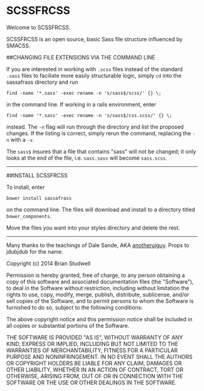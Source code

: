 SCSSFRCSS
==========

Welcome to SCSSFRCSS.

SCSSFRCSS is an open source, basic Sass file structure influenced by SMACSS.

##CHANGING FILE EXTENSIONS VIA THE COMMAND LINE

If you are interested in working with `.scss` files instead of the standard `.sass` files to faciliate more easily structurable logic, simply `cd` into the sassafrass directory and run

    find -name '*.sass' -exec rename -n 's/sass$/scss/' {} \;

in the command line.  If working in a rails environment, enter

    find -name '*.sass' -exec rename -n 's/sass$/css.scss/' {} \;

instead. The `-n` flag will run through the directory and list the proposed changes.  If the listing is correct, simply rerun the command, replacing the `-n` with a `-v`.

The `sass$` insures that a file that contains "sass" will not be changed; it only looks at the end of the file, i.e. `sass.sass` will become `sass.scss`.

***

##INSTALL SCSSFRCSS

To install, enter

    bower install sassafrass

on the command line. The files will download and install to a directory titled `bower_components`.

Move the files you want into your styles directory and delete the rest.

***

Many thanks to the teachings of Dale Sande, AKA [anotheruiguy](https://speakerdeck.com/anotheruiguy).
Props to jdubjdub for the name.

Copyright (c) 2014 Brian Studwell

Permission is hereby granted, free of charge, to any person obtaining a copy
of this software and associated documentation files (the "Software"), to deal
in the Software without restriction, including without limitation the rights
to use, copy, modify, merge, publish, distribute, sublicense, and/or sell
copies of the Software, and to permit persons to whom the Software is
furnished to do so, subject to the following conditions:

The above copyright notice and this permission notice shall be included in
all copies or substantial portions of the Software.

THE SOFTWARE IS PROVIDED "AS IS", WITHOUT WARRANTY OF ANY KIND, EXPRESS OR
IMPLIED, INCLUDING BUT NOT LIMITED TO THE WARRANTIES OF MERCHANTABILITY,
FITNESS FOR A PARTICULAR PURPOSE AND NONINFRINGEMENT. IN NO EVENT SHALL THE
AUTHORS OR COPYRIGHT HOLDERS BE LIABLE FOR ANY CLAIM, DAMAGES OR OTHER
LIABILITY, WHETHER IN AN ACTION OF CONTRACT, TORT OR OTHERWISE, ARISING FROM,
OUT OF OR IN CONNECTION WITH THE SOFTWARE OR THE USE OR OTHER DEALINGS IN
THE SOFTWARE.


